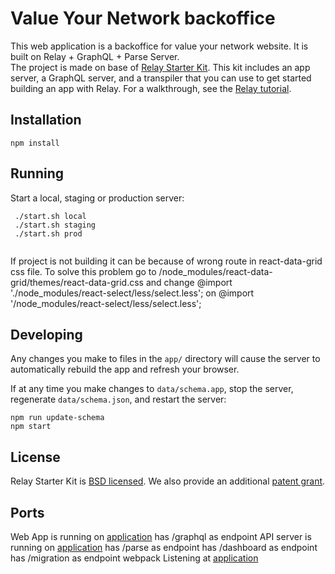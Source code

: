 # Value Your Network backoffice

This web application is a backoffice for value your network website. It is built on Relay + GraphQL + Parse Server.  
The project is made on base of [Relay Starter Kit](https://github.com/relayjs/relay-starter-kit). This kit includes an app server, a GraphQL server, and a transpiler that you can use to get started building an app with Relay. For a walkthrough, see the [Relay tutorial](https://facebook.github.io/relay/docs/tutorial.html).

## Installation

```
npm install
```

## Running

Start a local, staging or production server:

```
 ./start.sh local
 ./start.sh staging
 ./start.sh prod


```
If project is not building it can be because of wrong route in react-data-grid css file.
To solve this problem go to /node_modules/react-data-grid/themes/react-data-grid.css and change @import './node_modules/react-select/less/select.less'; on @import '/node_modules/react-select/less/select.less';

## Developing

Any changes you make to files in the `app/` directory will cause the server to
automatically rebuild the app and refresh your browser.

If at any time you make changes to `data/schema.app`, stop the server,
regenerate `data/schema.json`, and restart the server:

```
npm run update-schema
npm start
```

## License

Relay Starter Kit is [BSD licensed](./LICENSE). We also provide an additional [patent grant](./PATENTS).

## Ports
Web App is running on [application](http://localhost:8095)
has /graphql as endpoint
API server is  running on [application](http://localhost:8096)
has /parse as endpoint
has /dashboard as endpoint
has /migration as endpoint
webpack Listening at [application](localhost:3001)
